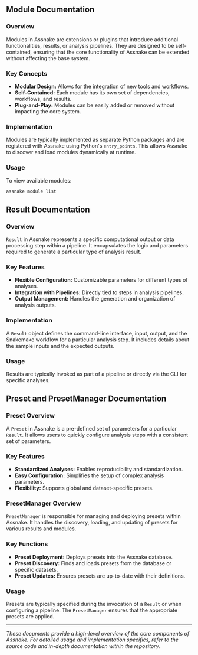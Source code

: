 ## Module Documentation

### Overview
Modules in Assnake are extensions or plugins that introduce additional functionalities, results, or analysis pipelines. They are designed to be self-contained, ensuring that the core functionality of Assnake can be extended without affecting the base system.

### Key Concepts
- **Modular Design:** Allows for the integration of new tools and workflows.
- **Self-Contained:** Each module has its own set of dependencies, workflows, and results.
- **Plug-and-Play:** Modules can be easily added or removed without impacting the core system.

### Implementation
Modules are typically implemented as separate Python packages and are registered with Assnake using Python's `entry_points`. This allows Assnake to discover and load modules dynamically at runtime.

### Usage
To view available modules:
```bash
assnake module list
```

## Result Documentation

### Overview
`Result` in Assnake represents a specific computational output or data processing step within a pipeline. It encapsulates the logic and parameters required to generate a particular type of analysis result.

### Key Features
- **Flexible Configuration:** Customizable parameters for different types of analyses.
- **Integration with Pipelines:** Directly tied to steps in analysis pipelines.
- **Output Management:** Handles the generation and organization of analysis outputs.

### Implementation
A `Result` object defines the command-line interface, input, output, and the Snakemake workflow for a particular analysis step. It includes details about the sample inputs and the expected outputs.

### Usage
Results are typically invoked as part of a pipeline or directly via the CLI for specific analyses.

## Preset and PresetManager Documentation

### Preset Overview
A `Preset` in Assnake is a pre-defined set of parameters for a particular `Result`. It allows users to quickly configure analysis steps with a consistent set of parameters.

### Key Features
- **Standardized Analyses:** Enables reproducibility and standardization.
- **Easy Configuration:** Simplifies the setup of complex analysis parameters.
- **Flexibility:** Supports global and dataset-specific presets.

### PresetManager Overview
`PresetManager` is responsible for managing and deploying presets within Assnake. It handles the discovery, loading, and updating of presets for various results and modules.

### Key Functions
- **Preset Deployment:** Deploys presets into the Assnake database.
- **Preset Discovery:** Finds and loads presets from the database or specific datasets.
- **Preset Updates:** Ensures presets are up-to-date with their definitions.

### Usage
Presets are typically specified during the invocation of a `Result` or when configuring a pipeline. The `PresetManager` ensures that the appropriate presets are applied.

---

*These documents provide a high-level overview of the core components of Assnake. For detailed usage and implementation specifics, refer to the source code and in-depth documentation within the repository.*
